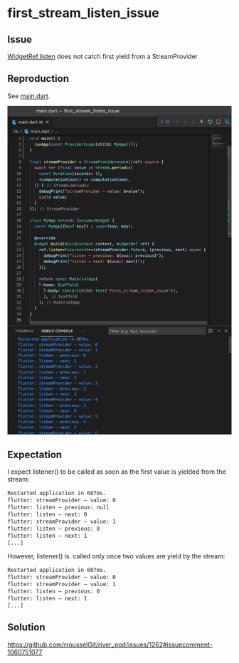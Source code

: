 # first_stream_listen_issue

## Issue

[WidgetRef.listen](https://pub.dev/documentation/flutter_riverpod/latest/flutter_riverpod/WidgetRef/listen.html) does not catch first yield from a StreamProvider

## Reproduction

See [main.dart](./lib/main.dart).

![screenshot](./screenshot.png)

## Expectation

I expect listener() to be called as soon as the first value is yielded from the stream:

```text
Restarted application in 607ms.
flutter: streamProvider – value: 0
flutter: listen – previous: null
flutter: listen – next: 0
flutter: streamProvider – value: 1
flutter: listen – previous: 0
flutter: listen – next: 1
[...]
```

However, listener() is. called only once two values are yield by the stream:

```text
Restarted application in 607ms.
flutter: streamProvider – value: 0
flutter: streamProvider – value: 1
flutter: listen – previous: 0
flutter: listen – next: 1
[...]
```

## Solution

<https://github.com/rrousselGit/river_pod/issues/1262#issuecomment-1060751077>
